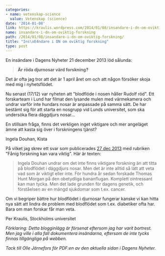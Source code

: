 ```yaml
---
categories:
- name: vetenskap-science
  value: Vetenskap (science)
date: '2014-01-08'
link: https://kraulis.wordpress.com/2014/01/08/insandare-i-dn-om-oviktig-forskning/
name: insandare-i-dn-om-oviktig-forskning
path: /2014/01/08/insandare-i-dn-om-oviktig-forskning/
title: "Ins\xE4ndare i DN om oviktig forskning"
type: post
---
```

En insändare i Dagens Nyheter 21 december 2013 löd sålunda:

> **Är röda djurnosar värd forskning?**

Det är ofta jag tror att det är 1 april året om och att någon försöker skoja med mig i nyhetsflödet.

Nu senast (17/12) var nyheten att "blodflöde i nosen håller Rudolf röd". Ett forskarteam i Lund har filmat den lysande mulen med värmekamera och undrar varför inte hundars nosar är anpassade på samma sätt. De har bestämt sig för att starta en nosgrupp vid Lunds universitet, som ska undersöka flera däggdjurs nosar...

En stillsam fråga, finns det verkligen inget viktigare och mer angeläget ämne att kasta sig över i forskningens tjänst?

Ingela Douhan, Kista

På vilket jag skrev ett svar som publicerades [27 dec 2013](/posts/dn-20131227-a39.pdf) med rubriken "Fånig forskning kan vara viktig". Här är texten:

> Ingela Douhan undrar om det inte finns viktigare forskning än att titta på blodflödet i däggdjurs nosar. Men det är inte alltid så lätt att veta vad som är viktigt eller inte. För hundra år sedan forskade Thomas Hunt Morgan på den obetydliga bananflugan. Komplett ointressant kan man tycka. Men det lade grunden för dagens genetik, och förståelsen av en mängd sjukdomar som t.ex. cancer.

Om vi begriper bättre hur blodflödet i djurnosar fungerar kanske vi kan hitta nya sätt att lindra de problem med blodflödet som t.ex. diabetiker ofta har. Bara om man forskar får man veta.

Per Kraulis, Stockholms universitet

*Förklaring: Detta blogginlägg är försenat eftersom jag har varit bortrest. Men jag ville i alla fall dokumentera insändarna, eftersom de inte tycks finnas tillgängliga på webben.*

*Tack till Olle Järnefors för PDF:en av den aktuella sidan i Dagens Nyheter.*

